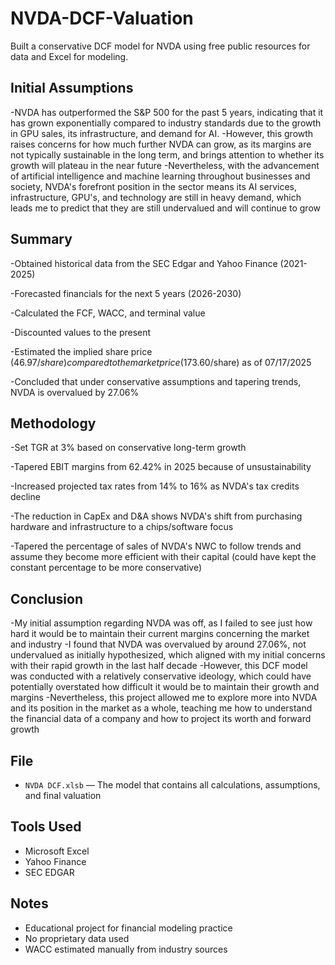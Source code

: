 # NVDA-DCF-Valuation
Built a conservative DCF model for NVDA using free public resources for data and Excel for modeling.

## Initial Assumptions
-NVDA has outperformed the S&P 500 for the past 5 years, indicating that it has grown exponentially compared to industry standards due to the growth in GPU sales, its infrastructure, and demand for AI.
-However, this growth raises concerns for how much further NVDA can grow, as its margins are not typically sustainable in the long term, and brings attention to whether its growth will plateau in the near future
-Nevertheless, with the advancement of artificial intelligence and machine learning throughout businesses and society, NVDA's forefront position in the sector means its AI services, infrastructure, GPU's, and technology are still in heavy demand, which leads me to predict that they are still undervalued and will continue to grow

## Summary
-Obtained historical data from the SEC Edgar and Yahoo Finance (2021-2025)

-Forecasted  financials for the next 5 years (2026-2030)

-Calculated the FCF, WACC, and terminal value

-Discounted values to the present

-Estimated the implied share price ($46.97/share) compared to the market price ($173.60/share) as of 07/17/2025

-Concluded that under conservative assumptions and tapering trends, NVDA is overvalued by 27.06%

## Methodology
-Set TGR at 3% based on conservative long-term growth

-Tapered EBIT margins from 62.42% in 2025 because of unsustainability

-Increased projected tax rates from 14% to 16% as NVDA's tax credits decline

-The reduction in CapEx and D&A shows NVDA's shift from purchasing hardware and infrastructure to a chips/software focus

-Tapered the percentage of sales of NVDA's NWC to follow trends and assume they become more efficient with their capital (could have kept the constant percentage to be more conservative)

## Conclusion
-My initial assumption regarding NVDA was off, as I failed to see just how hard it would be to maintain their current margins concerning the market and industry
-I found that NVDA was overvalued by around 27.06%, not undervalued as initially hypothesized, which aligned with my initial concerns with their rapid growth in the last half decade
-However, this DCF model was conducted with a relatively conservative ideology, which could have potentially overstated how difficult it would be to maintain their growth and margins
-Nevertheless, this project allowed me to explore more into NVDA and its position in the market as a whole, teaching me how to understand the financial data of a company and how to project its worth and forward growth

## File
- `NVDA DCF.xlsb` — The model that contains all calculations, assumptions, and final valuation

## Tools Used
- Microsoft Excel
- Yahoo Finance
- SEC EDGAR

## Notes
- Educational project for financial modeling practice
- No proprietary data used
- WACC estimated manually from industry sources
